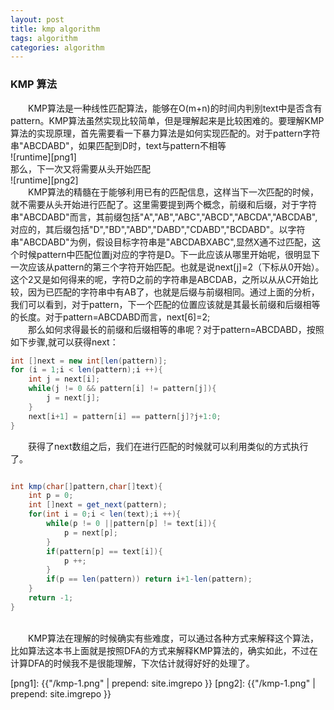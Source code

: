 ```yaml
---
layout: post
title: kmp algorithm
tags: algorithm
categories: algorithm
---
```

### KMP 算法
&emsp;&emsp;KMP算法是一种线性匹配算法，能够在O(m+n)的时间内判别text中是否含有pattern。KMP算法虽然实现比较简单，但是理解起来是比较困难的。要理解KMP算法的实现原理，首先需要看一下暴力算法是如何实现匹配的。对于pattern字符串"ABCDABD"，如果匹配到D时，text与pattern不相等<br>
![runtime][png1]<br>
那么，下一次又将需要从头开始匹配<br>
![runtime][png2]<br>
&emsp;&emsp;KMP算法的精髓在于能够利用已有的匹配信息，这样当下一次匹配的时候，就不需要从头开始进行匹配了。这里需要提到两个概念，前缀和后缀，对于字符串"ABCDABD"而言，其前缀包括"A","AB","ABC","ABCD","ABCDA","ABCDAB",对应的，其后缀包括"D","BD","ABD","DABD","CDABD","BCDABD"。以字符串"ABCDABD"为例，假设目标字符串是"ABCDABXABC",显然X通不过匹配，这个时候pattern中匹配位置j对应的字符是D。下一此应该从哪里开始呢，很明显下一次应该从pattern的第三个字符开始匹配。也就是说next[j]=2（下标从0开始）。这个2又是如何得来的呢，字符D之前的字符串是ABCDAB，之所以从从C开始比较，因为已匹配的字符串中有AB了，也就是后缀与前缀相同。通过上面的分析，我们可以看到，对于pattern，下一个匹配的位置应该就是其最长前缀和后缀相等的长度。对于pattern=ABCDABD而言，next[6]=2;<br>
&emsp;&emsp;那么如何求得最长的前缀和后缀相等的串呢？对于pattern=ABCDABD，按照如下步骤,就可以获得next：<br>
``` java
int []next = new int[len(pattern)];
for (i = 1;i < len(pattern);i ++){
    int j = next[i];
    while(j != 0 && pattern[i] != pattern[j]){
        j = next[j];
    }
    next[i+1] = pattern[i] == pattern[j]?j+1:0;
}
```
&emsp;&emsp;获得了next数组之后，我们在进行匹配的时候就可以利用类似的方式执行了。<br>
``` java

int kmp(char[]pattern,char[]text){
    int p = 0;
    int []next = get_next(pattern);
    for(int i = 0;i < len(text);i ++){
        while(p != 0 ||pattern[p] != text[i]){
            p = next[p];
        }
        if(pattern[p] == text[i]){
            p ++;
        }
        if(p == len(pattern)) return i+1-len(pattern);
    }
    return -1;
}

```
<br>
&emsp;&emsp;KMP算法在理解的时候确实有些难度，可以通过各种方式来解释这个算法，比如算法这本书上面就是按照DFA的方式来解释KMP算法的，确实如此，不过在计算DFA的时候我不是很能理解，下次估计就得好好的处理了。



[png1]: {{"/kmp-1.png" | prepend: site.imgrepo }}
[png2]: {{"/kmp-1.png" | prepend: site.imgrepo }}